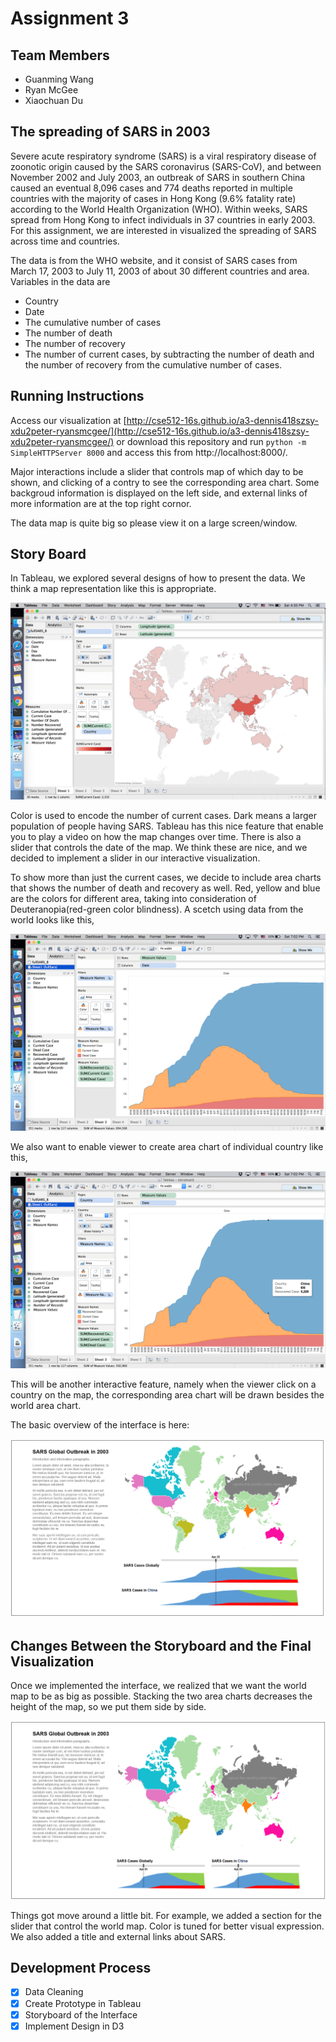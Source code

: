 # Assignment 3

## Team Members

- Guanming Wang 
- Ryan McGee
- Xiaochuan Du

## The spreading of SARS in 2003

Severe acute respiratory syndrome (SARS) is a viral respiratory disease of zoonotic origin caused by the SARS coronavirus (SARS-CoV), and between November 2002 and July 2003, an outbreak of SARS in southern China caused an eventual 8,096 cases and 774 deaths reported in multiple countries with the majority of cases in Hong Kong (9.6% fatality rate) according to the World Health Organization (WHO). Within weeks, SARS spread from Hong Kong to infect individuals in 37 countries in early 2003. For this assignment, we are interested in visualized the spreading of SARS across time and countries. 

The data is from the WHO website, and it consist of SARS cases from March 17, 2003 to July 11, 2003 of about 30 different countries and area. Variables in the data are

* Country
* Date
* The cumulative number of cases
* The number of death
* The number of recovery
* The number of current cases, by subtracting the number of death and the number of recovery from the cumulative number of cases.

## Running Instructions

Access our visualization at [http://cse512-16s.github.io/a3-dennis418szsy-xdu2peter-ryansmcgee/](http://cse512-16s.github.io/a3-dennis418szsy-xdu2peter-ryansmcgee/) or download this repository and run `python -m SimpleHTTPServer 8000` and access this from http://localhost:8000/.

Major interactions include a slider that controls map of which day to be shown, and clicking of a contry to see the corresponding area chart. Some backgroud information is displayed on the left side, and external links of more information are at the top right cornor. 

The data map is quite big so please view it on a large screen/window.

## Story Board

In Tableau, we explored several designs of how to present the data. We think a map representation like this is appropriate.

![summary](https://github.com/CSE512-16S/a3-dennis418szsy-xdu2peter-ryansmcgee/blob/master/storyboard/worldmap.png)

Color is used to encode the number of current cases. Dark means a larger population of people having SARS. Tableau has this nice feature that enable you to play a video on how the map changes over time. There is also a slider that controls the date of the map. We think these are nice, and we decided to implement a slider in our interactive visualization. 

To show more than just the current cases, we decide to include area charts that shows the number of death and recovery as well. Red, yellow and blue are the colors for different area, taking into consideration of Deuteranopia(red-green color blindness). A scetch using data from the world looks like this,

![summary](https://github.com/CSE512-16S/a3-dennis418szsy-xdu2peter-ryansmcgee/blob/master/storyboard/worldAreaChart.png)

We also want to enable viewer to create area chart of individual country like this,

![summary](https://github.com/CSE512-16S/a3-dennis418szsy-xdu2peter-ryansmcgee/blob/master/storyboard/ChinaAreaChart.png)

This will be another interactive feature, namely when the viewer click on a country on the map, the corresponding area chart will be drawn besides the world area chart.

The basic overview of the interface is here:

![summary](https://github.com/CSE512-16S/a3-dennis418szsy-xdu2peter-ryansmcgee/blob/master/storyboard/proposedNewSketch.png)

## Changes Between the Storyboard and the Final Visualization

Once we implemented the interface, we realized that we want the world map to be as big as possible. Stacking the two area charts decreases the height of the map, so we put them side by side.

![summary](https://github.com/CSE512-16S/a3-dennis418szsy-xdu2peter-ryansmcgee/blob/master/storyboard/proposedNewSketch2.png)

Things got move around a little bit. For example, we added a section for the slider that control the world map. Color is tuned for better visual expression. We also added a title and external links about SARS.


## Development Process
- [x] Data Cleaning
- [x] Create Prototype in Tableau
- [x] Storyboard of the Interface
- [x] Implement Design in D3
